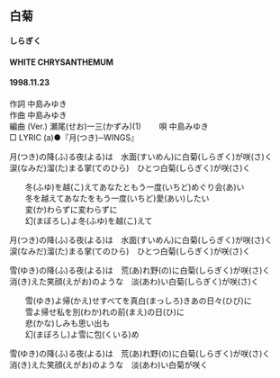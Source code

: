 ## 白菊
#### しらぎく
#### WHITE CHRYSANTHEMUM
#### 1998.11.23


作詞     中島みゆき　　　　　   
作曲      中島みゆき  　　　   
編曲 (Ver.) 瀬尾(せお)一三(かずみ)(1)　　
唄     中島みゆき    
□ LYRIC (a)●『月(つき)─WINGS』  
  
月(つき)の降(ふ)る夜(よる)は　水面(すいめん)に白菊(しらぎく)が咲(さ)く  
涙(なみだ)溜(た)まる掌(てのひら)　ひとつ白菊(しらぎく)が咲(さ)く  
  
　　冬(ふゆ)を越(こ)えてあなたともう一度(いちど)めぐり会(あ)い  
　　冬を越えてあなたをもう一度(いちど)愛(あい)したい  
　　変(か)わらずに変わらずに  
　　幻(まぼろし)よ冬(ふゆ)を越(こ)えて  
  
月(つき)の降(ふ)る夜(よる)は　水面(すいめん)に白菊(しらぎく)が咲(さ)く  
涙(なみだ)溜(た)まる掌(てのひら)　ひとつ白菊(しらぎく)が咲(さ)く  
  
雪(ゆき)の降(ふ)る夜(よる)は　荒(あ)れ野(の)に白菊(しらぎく)が咲(さ)く  
消(き)えた笑顔(えがお)のような　淡(あわ)い白菊(しらぎく)が咲(さ)く  
  
　　雪(ゆき)よ帰(かえ)せすべてを真白(まっしろ)きあの日々(ひび)に  
　　雪よ帰せ私を別(わか)れの前(まえ)の日(ひ)に  
　　悲(かな)しみも思い出も  
　　幻(まぼろし)よ雪に包(くいる)め  
  
雪(ゆき)の降(ふ)る夜(よる)は　荒(あ)れ野(の)に白菊(しらぎく)が咲(さ)く  
消(き)えた笑顔(えがお)のような　淡(あわ)い白菊が咲く  